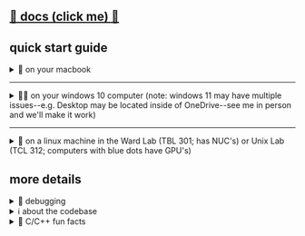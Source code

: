 ## [🐄 docs (click me) 🐌](https://github.com/james-bern/CSCI-371/wiki)

## quick start guide
<details>
  <summary>🍏 on your macbook</summary>

#### build and run
- **open terminal:** `⌘ + Space`; type `Terminal`; press `Enter`
- **(optional but recommended) old-style fullscreen Terminal:** hold `option`; click green circle
- **navigate to Desktop:** `cd Desktop`
- **install Xcode if you don't have it already:** https://apps.apple.com/us/app/xcode/id497799835?mt=12
- **clone codebase:** `git clone https://github.com/james-bern/CSCI-371.git`
  - **_if prompted, install developer tools and then repeat this step_**
- **navigate into repo:** `cd CSCI-371`
- **build and run / debug:** `source mac_build_and_run.sh --help`
#### debug
- **debug with VS Code:**
  - **install and configure VS Code**
    - **follow steps for 'Installation':** https://code.visualstudio.com/docs/setup/mac
    - **follow steps for 'Launching from the command line':** https://code.visualstudio.com/docs/setup/mac#_launching-from-the-command-line
  - **_install CodeLLDB when prompted_**
  - **(optional but recommended) install C/C++ extension:** https://marketplace.visualstudio.com/items?itemName=ms-vscode.cpptools
- **❗ _if you randomly start having problems, you may need to shell uninstall and then shell install again_ (see 'Launching from the command line')**
#### misc
- **(recommended) set refresh rate to 60 Hertz**
  - **open System Preferences:** `⌘ + Space`; type `System Preferences`; press `Enter`
  - **click Displays**
  - Refresh Rate -> 60 Hertz
- **make a file executable (runnable as `./foo.bar`):** `chmod +x foo.bar`
- **open finder:** `open .`
- **show hidden folders in finder:** `⌘ + Shift + .`
- **show all file extensions in finder:** Finder -> Preferences... -> Advanced -> Show all filename extensions
</details>
<hr>
<details>
  <summary>🤷‍♂️ on your windows 10 computer (note: windows 11 may have multiple issues--e.g. Desktop may be located inside of OneDrive--see me in person and we'll make it work)</summary>

#### build and run
- **install git if you don't have it**
  - **install standalone (use all default options):** https://git-scm.com/download/win
- **install C++ build tools if you don't have them (any year should work)**
  - **option a (recommended) -- install standalone (:warning: you will need to scroll down; be careful you install the right thing):** https://visualstudio.microsoft.com/downloads/?q=build+tools
  - **option b -- install Visual Studio Community Edition:** https://visualstudio.microsoft.com/downloads/
- **open a x64 Native Tools Command Prompt:** press `⊞ Win`; type `x64`; press `Enter`
- **navigate to Desktop:** `cd "C:\Users\YOUR_USER_NAME\Desktop"`
- **clone codebase:** `git clone https://github.com/james-bern/CSCI-371.git`
- **navigate into repo:** `cd CSCI-371`
- **build and run / debug:** `windows_build_and_run.bat --help`
- **(optional but recommended) create a shortcut for the x64 Native Tools Command Prompt that starts in repo**
  - **bring up x64 Native Tools Command Prompt in start menu:** press `⊞ Win`; type `x64`
  - **bring up shortcut in file explorer:** click Open file location
  - **create a Desktop shortcut:** holding control, click and drag highlighted shortcut to your Desktop
  - **customize shortcut:**
    - right click Desktop shortcut -> change Start in field to `"C:\Users\YOUR_USER_NAME\Desktop\CSCI-371"`
    - go to General tab -> change name (no-name field) to `CSCI-371` (or whatever you would like)

#### debug
- **option a (so much better) -- debug with RemedyBG (vroom vroom)**
  - purchase here (if cost is an issue, just let me know) https://remedybg.itch.io/remedybg
  - place remedybg.exe in CSCI-371 directory
- **option b (maybe easier at first, but trust me it's not worth it) -- debug with Visual Studio Code**
  - **install VS Code if you don't have it:** https://code.visualstudio.com/download
#### misc
- **open file explorer:** start .
- **show hidden files:** press `⊞ Win`; type Show hidden files; File Explorer Options -> Show hidden files... (also a good time to make sure Hide extensions for known file types is unchecked)
</details>
<hr>
<details>
  <summary>🐧 on a linux machine in the Ward Lab (TBL 301; has NUC's) or Unix Lab (TCL 312; computers with blue dots have GPU's)</summary>
 
#### build and run
- **open a terminal:** `CTRL + Alt + T`
- **(optional; breaks `Ctrl + V` binding for Vim) change Terminal's paste shortcut from `Ctrl + Shift + V` to `Ctrl + V`:** Terminal -> Preferences -> Shortcuts -> Edit -> Paste -> `CTRL + V`
- **navigate to Desktop:** `cd Desktop`
- **clone codebase:** `git clone https://github.com/james-bern/CSCI-371.git`
- **navigate into repo:** `cd CSCI-371`
- **build and run / debug:** `source ubuntu_build_and_run.sh --help`
#### debug
- **_install CodeLLDB when prompted_**
- **(optional but recommended) install C/C++ extension:** https://marketplace.visualstudio.com/items?itemName=ms-vscode.cpptools
#### misc
- **make a file executable (runnable as `./foo.bar`):** `chmod +x foo.bar`
- **open file explorer:** `nautilus .`
- **show hidden folders in file explorer:** `Ctrl + H`
- **panic in terminal:** `Ctrl + C`
- **unfreeze the terminal (frozen by Ctrl + S):** `Ctrl + Q`
</details>

## more details
<details>
  <summary>🐛 debugging</summary>

#### basic usage
- click to the left of a line number (red circle should appear) to toggle a breakpoint
#### troubleshooting
- **known issue -- pause button doesn't work at first in VS Code**
  - workaround: hit a manual breakpoint and resume, then pause should work
</details>

<details>
 <summary>ℹ️ about the codebase</summary>
  
#### design philosophy
the CSCI-371 codebase was designed to
- compile very fast
- run fast enough
- be simple
- be small
- not require an IDE
 
#### fun facts
- the codebase is using a [unity build](https://hero.handmade.network/forums/code-discussion/t/2651-unity_builds_in_practice) (smoosh everything into one file and compile it; no incremental building; no relation to the game engine)

#### credits
- how to debug an executable from the command line with vscode https://docs.omnetpp.org/articles/omnetpp-debugging-tips/
</details>

<details>
 <summary>🎉 C/C++ fun facts</summary>

```c
// // stack-allocated fixed-size arrays

// stack-allocated fixed-size array of 16 doubles filled with garbage
double a[16];

// same thing but filled with zeroes
double a[16] = {}; 

// these three lines are equivalent
double a[3] = { 0, 0, 0 };
double a[3] = {};
double a[] = { 0, 0, 0 };

// consider a function foo that takes a pointer to a double
void foo(double *bar);
// if we call foo on a fixed size array bar, then inside the body of foo
// the argument bar will no longer be a fixed size array
// it will have "decayed into a pointer"
```

```c
// // heap-allocated arrays

// b is a pointer to heap-allocated array of 1000 doubles filled with garbage
double *b = (double *) malloc(1000 * sizeof(double));

// same thing but filled with zeroes
double *b = (double *) calloc(1000, sizeof(double));
// ^ equivalent to calling malloc as above and then calling
// memset(b, 0, 1000 * sizeof(double));       
```

```c
// // structs

// this is a struct containing two doubles followed by two ints followed by a pointer to a Poe    
struct Poe {                                                                               
    double x, y;                                                                             
    int i, j;                                                                              
    Poe *twin;                                                                             
};                                                                                         

// stack-allocated struct of type Poe filled with garbage
Poe poe;

// same thing but filled with zeroes
Poe poe = {};
// for the example struct, this is equivalent to Poe poe = { 0.0, 0.0, 0, 0, NULL };          
// which we can also write as Poe poe = { 0, 0, 0, 0, 0 } without the compiler complaining    

// stack-allocated fixed-size array of 5 Poe's filled with zeroes
Poe poes[5] = {};

// pointer to a heap-allocated array of 9999 Poe's filled with garbage
Poe *poes = malloc(9999 * sizeof(Poe));

// you can partially intialize an array or struct (unspecified arguments filled with zeros)  
// e.g. Poe poe = { 3.14, -4.2, 1 }; is the same as Poe poe = { 3.14, -4.2, 1, 0, NULL };    

// the journey continues...                                     
Poe poe_array[4] = { { 1.3, 0, 5 }, {}, { .2, .4, 1, 3 } };
```

```c
// // white space

void purple (int *cow) {               
     *cow += 5;                        
}                                      
                                       
// is the same as                         
                                       
void purple(int*cow){*cow+=5;}         
                                       
// is the same as                         
                                       
void                                   
   purple      (int                    
* cow) {                               
  *                                    
cow += 5     ;              }          
```

```c
// // struct / class basics

// both the . and the -> let me access the fields of a struct/class
// .  is when we have the thing                                    
// -> is when we have a pointer to the thing                       
// rule of thumb: pass by pointer when we need to modify the thing 
// (e.g. sbuff_push_back)                                          

struct Teacher {
    double height;
    char *mothers_maiden_name;
    int social_security_number;
};

int main() {
    Teacher jim = {};
    jim.social_security_number = 123;
    return 0;
}
```
</details>

